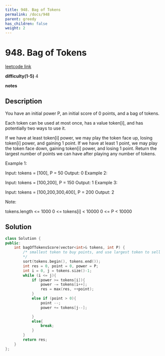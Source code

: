 ```yaml
---
title: 948. Bag of Tokens
permalink: /docs/948
parent: greedy
has_children: false
weight: 2
---
```

# 948. Bag of Tokens
[leetcode link](https://leetcode.com/problems/bag-of-tokens/)

**difficulty(1-5)** 
4

**notes**   


## Description
You have an initial power P, an initial score of 0 points, and a bag of tokens.

Each token can be used at most once, has a value token[i], and has potentially two ways to use it.

If we have at least token[i] power, we may play the token face up, losing token[i] power, and gaining 1 point.
If we have at least 1 point, we may play the token face down, gaining token[i] power, and losing 1 point.
Return the largest number of points we can have after playing any number of tokens.

 

Example 1:

Input: tokens = [100], P = 50
Output: 0
Example 2:

Input: tokens = [100,200], P = 150
Output: 1
Example 3:

Input: tokens = [100,200,300,400], P = 200
Output: 2
 

Note:

tokens.length <= 1000
0 <= tokens[i] < 10000
0 <= P < 10000

## Solution
```c++
class Solution {
public:
    int bagOfTokensScore(vector<int>& tokens, int P) {
        /* smallest token to buy points, and use largest token to sell points to gain power.
        */
        sort(tokens.begin(), tokens.end());
        int res = 0, point = 0, power = P;
        int i = 0, j = tokens.size()-1;
        while (i <= j){
            if (power >= tokens[i]){
                power -= tokens[i++];
                res = max(res, ++point);
            }
            else if (point > 0){
                point --;
                power += tokens[j--];

            }
            else{
                break;
            }
        }
        return res;
    }
};
```
<!-- 
Default label
{: .label }

Blue label
{: .label .label-blue }

Stable
{: .label .label-green }

New release
{: .label .label-purple }

Coming soon
{: .label .label-yellow }

Deprecated
{: .label .label-red } -->
